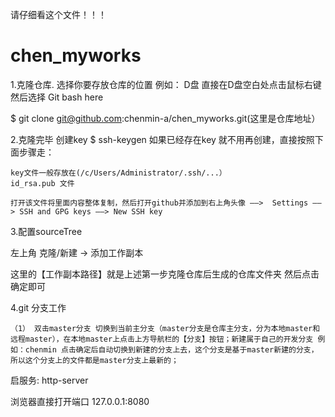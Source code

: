 请仔细看这个文件！！！

# chen_myworks
1.克隆仓库.
  选择你要存放仓库的位置 例如： D盘  直接在D盘空白处点击鼠标右键 然后选择 Git bash here
  
 $ git clone git@github.com:chenmin-a/chen_myworks.git(这里是仓库地址）
 
2.克隆完毕 创建key
 $ ssh-keygen
如果已经存在key 就不用再创建，直接按照下面步骤走：

	key文件一般存放在(/c/Users/Administrator/.ssh/...）
    id_rsa.pub 文件
  
	打开该文件将里面内容整体复制，然后打开github并添加到右上角头像 ——>  Settings ——> SSH and GPG keys ——> New SSH key

3.配置sourceTree

  左上角 克隆/新建 → 添加工作副本 
  
  这里的【工作副本路径】就是上述第一步克隆仓库后生成的仓库文件夹 然后点击确定即可

4.git 分支工作

	（1） 双击master分支 切换到当前主分支（master分支是仓库主分支，分为本地master和远程master），在本地master上点击上方导航栏的【分支】按钮；新建属于自己的开发分支 例如：chenmin 点击确定后自动切换到新建的分支上去，这个分支是基于master新建的分支，所以这个分支上的文件都是master分支上最新的；




启服务:
http-server

浏览器直接打开端口 127.0.0.1:8080
